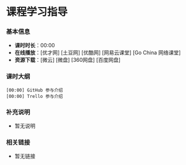 # 课程学习指导

### 基本信息

- **课时时长**：00:00
- **在线播放**：[优才网] [土豆网] [优酷网] [网易云课堂] [Go China 网络课堂]
- **资源下载**：[微云] [微盘] [360网盘] [百度网盘]

### 课时大纲

	[00:00] GitHub 参与介绍
	[00:00] Trello 参与介绍
	
### 补充说明

- 暂无说明

### 相关链接

- 暂无链接